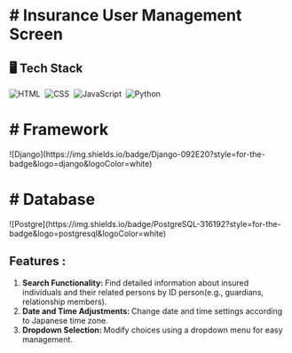 <h1># Insurance User Management Screen</h1>

## 🖥️ Tech Stack
![HTML](https://img.shields.io/badge/HTML5-E34F26?style=for-the-badge&logo=html5&logoColor=white)&nbsp;
![CSS](https://img.shields.io/badge/CSS-239120?&style=for-the-badge&logo=css3&logoColor=white)&nbsp;
![JavaScript](https://img.shields.io/badge/JavaScript-F7DF1E?style=for-the-badge&logo=javascript&logoColor=black)&nbsp;
![Python](https://img.shields.io/badge/Python-3776AB?style=for-the-badge&logo=python&logoColor=white)&nbsp;

<h1># Framework</h1>
![Django](https://img.shields.io/badge/Django-092E20?style=for-the-badge&logo=django&logoColor=white)&nbsp;

<h1># Database</h1>
![Postgre](https://img.shields.io/badge/PostgreSQL-316192?style=for-the-badge&logo=postgresql&logoColor=white)&nbsp;

## Features :
<ol>
  <li><b>Search Functionality: </b>Find detailed information about insured individuals and their related persons by ID person(e.g., guardians, relationship members).</li>
  <li><b>Date and Time Adjustments: </b>Change date and time settings according to Japanese time zone.</li>
  <li><b>Dropdown Selection: </b> Modify choices using a dropdown menu for easy management.</li>
</ol>
